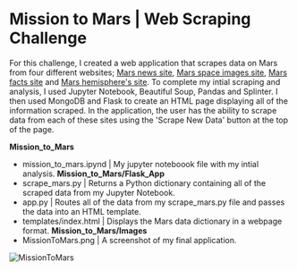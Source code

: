 # Mission to Mars | Web Scraping Challenge
For this challenge, I created a web application that scrapes data on Mars from four different websites; [Mars news site](https://redplanetscience.com/), [Mars space images site](https://spaceimages-mars.com/), [Mars facts site](https://galaxyfacts-mars.com/) and [Mars hemisphere's site](https://marshemispheres.com/). To complete my intial scraping and analysis, I used Jupyter Notebook, Beautiful Soup, Pandas and Splinter. I then used MongoDB and Flask to create an HTML page displaying all of the information scraped. In the application, the user has the ability to scrape data from each of these sites using the 'Scrape New Data' button at the top of the page. 

**Mission_to_Mars**
  - mission_to_mars.ipynd | My jupyter noteboook file with my intial analysis. 
**Mission_to_Mars/Flask_App** 
  - scrape_mars.py | Returns a Python dictionary containing all of the scraped data from my Jupyter Notebook.
  - app.py | Routes all of the data from my scrape_mars.py file and passes the data into an HTML template.
  - templates/index.html | Displays the Mars data dictionary in a webpage format.
**Mission_to_Mars/Images**
  - MissionToMars.png | A screenshot of my final application.


![MissionToMars](https://user-images.githubusercontent.com/26308909/121261112-1dad1080-c867-11eb-8b7c-052536dae140.png)

